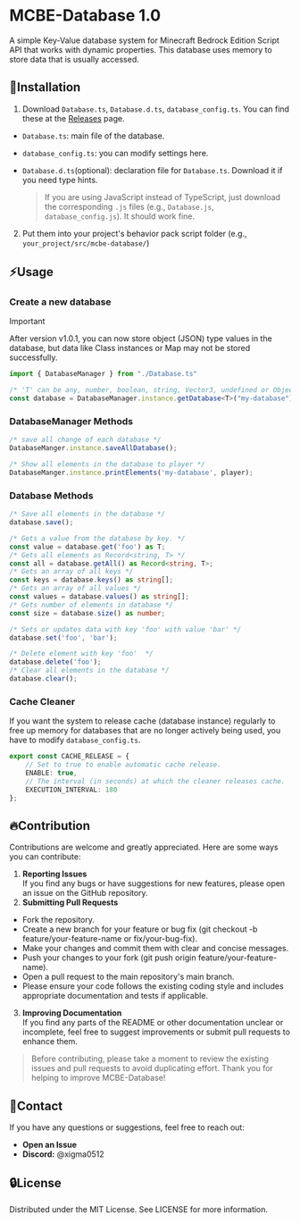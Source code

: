 # MCBE-Database 1.0
A simple Key-Value database system for Minecraft Bedrock Edition Script API that works with dynamic properties. This database uses memory to store data that is usually accessed.

## 🔌Installation
1. Download `Database.ts`, `Database.d.ts`, `database_config.ts`. You can find these at the [Releases](https://github.com/xigma0512/MCBE-DataBase/releases) page.
- `Database.ts`: main file of the database.
- `database_config.ts`: you can modify settings here.
- `Database.d.ts`(optional): declaration file for `Database.ts`. Download it if you need type hints.

    > If you are using JavaScript instead of TypeScript, just download the corresponding `.js` files (e.g., `Database.js`, `database_config.js`). It should work fine.

2. Put them into your project's behavior pack script folder (e.g., `your_project/src/mcbe-database/`)

## ⚡Usage

### Create a new database
> [!IMPORTANT]  
> After version v1.0.1, you can now store object (JSON) type values in the database, but data like Class instances or Map may not be stored successfully.
```typescript
import { DatabaseManager } from "./Database.ts"

/* 'T' can be any, number, boolean, string, Vector3, undefined or Object(e,g., Record) */
const database = DatabaseManager.instance.getDatabase<T>("my-database");
```

### DatabaseManager Methods
```typescript
/* save all change of each database */
DatabaseManger.instance.saveAllDatabase();

/* Show all elements in the database to player */
DatabaseManger.instance.printElements('my-database', player);
```

### Database Methods
```typescript
/* Save all elements in the database */
database.save();

/* Gets a value from the database by key. */
const value = database.get('foo') as T;
/* Gets all elements as Record<string, T> */
const all = database.getAll() as Record<string, T>;
/* Gets an array of all keys */
const keys = database.keys() as string[];
/* Gets an array of all values */
const values = database.values() as string[];
/* Gets number of elements in database */
const size = database.size() as number;

/* Sets or updates data with key 'foo' with value 'bar' */
database.set('foo', 'bar');

/* Delete element with key 'foo'  */
database.delete('foo');
/* Clear all elements in the database */
database.clear();
```

### Cache Cleaner
If you want the system to release cache (database instance) regularly to free up memory for databases that are no longer actively being used, you have to modify `database_config.ts`.
```typescript
export const CACHE_RELEASE = {
    // Set to true to enable automatic cache release.  
    ENABLE: true,
    // The interval (in seconds) at which the cleaner releases cache.
    EXECUTION_INTERVAL: 180
};
```

## 🔥Contribution
Contributions are welcome and greatly appreciated. Here are some ways you can contribute:

1. **Reporting Issues** \
If you find any bugs or have suggestions for new features, please open an issue on the GitHub repository.
2. **Submitting Pull Requests**
* Fork the repository.
* Create a new branch for your feature or bug fix (git checkout -b feature/your-feature-name or fix/your-bug-fix).
* Make your changes and commit them with clear and concise messages.
* Push your changes to your fork (git push origin feature/your-feature-name).   
* Open a pull request to the main repository's main branch.
* Please ensure your code follows the existing coding style and includes appropriate documentation and tests if applicable.
3. **Improving Documentation** \
If you find any parts of the README or other documentation unclear or incomplete, feel free to suggest improvements or submit pull requests to enhance them.

> Before contributing, please take a moment to review the existing issues and pull requests to avoid duplicating effort.
> Thank you for helping to improve MCBE-Database!

## 💬Contact
If you have any questions or suggestions, feel free to reach out:

* **Open an Issue**
* **Discord:** @xigma0512

## 🔒License
Distributed under the MIT License. See LICENSE for more information.